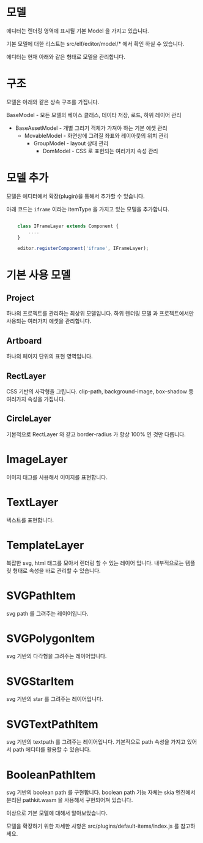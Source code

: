 # 모델 

에디터는 렌더링 영역에 표시될 기본 Model 을 가지고 있습니다.  

기본 모델에 대한 리스트는  src/elf/editor/model/* 에서 확인 하실 수 있습니다. 

에디터는 현재 아래와 같은 형태로 모델을 관리합니다. 


# 구조 

모델은 아래와 같은 상속 구조를 가집니다. 

BaseModel - 모든 모델의 베이스 클래스, 데이타 저장, 로드, 하위 레이어 관리 
+ BaseAssetModel - 개별 그리기 객체가 가져야 하는 기본 에셋 관리 
  + MovableModel  - 화면상에 그려질 좌표와 레이아웃의 위치 관리 
    + GroupModel - layout 상태 관리 
      + DomModel - CSS 로 표현되는 여러가지 속성 관리 
        

# 모델 추가 

모델은 에디터에서 확장(plugin)을 통해서 추가할 수 있습니다. 

아래 코드는 `iframe` 이라는 itemType 을 가지고 있는 모델을 추가합니다. 

```js

    class IFrameLayer extends Component { 
        ....
    }

    editor.registerComponent('iframe', IFrameLayer);
```


# 기본 사용 모델 

## Project 

하나의 프로젝트를 관리하는 최상위 모델입니다.  하위 렌더링 모델 과 프로젝트에서만 사용되는 여러가지 에셋을 관리합니다. 

## Artboard 

하나의 페이지 단위의 표현 영역입니다. 

## RectLayer

CSS 기반의 사각형을 그립니다. clip-path, background-image, box-shadow 등 여러가지 속성을 가집니다. 

## CircleLayer 

기본적으로 RectLayer 와 같고 border-radius 가 항상 100% 인 것만 다릅니다. 

# ImageLayer 

이미지 태그를 사용해서 이미지를 표현합니다. 


# TextLayer 

텍스트를 표현합니다. 

# TemplateLayer  

복잡한 svg, html 태그를 모아서 렌더링 할 수 있는 레이어 입니다. 내부적으로는 템플릿 형태로 속성을 바로 관리할 수 있습니다. 


# SVGPathItem 

svg path 를 그려주는 레이어입니다. 

# SVGPolygonItem 

svg 기반의 다각형을 그려주는 레이어입니다. 

# SVGStarItem 

svg 기반의 star 를 그려주는 레이어입니다. 

# SVGTextPathItem 

svg 기반의 textpath 를 그려주는 레이어입니다. 기본적으로  path 속성을 가지고 있어서 path 에디터를 활용할 수 있습니다. 

# BooleanPathItem 

svg 기반의 boolean path 를 구현합니다.  boolean path 기능 자체는 skia 엔진에서 분리된 pathkit.wasm 을 사용해서 구현되어져 있습니다. 



이상으로 기본 모델에 대해서 알아보았습니다. 

모델을 확장하기 위한 자세한 사항은 src/plugins/default-items/index.js  를 참고하세요. 